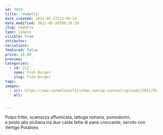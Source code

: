 ```yaml
---
id: 3020
title: 'Vedetta'
date_created: 2021-05-27T23:06:24
date_modified: 2021-05-28T09:16:39
slug: vedetta
type: simple
visible: true
attibutes: 
variations:
featured: false
price: 10.00
preview: '  '
categories: 
  - id: 212
    name: Fish Burger
    slug: fish-burger
tags: 
images: 
  - scr: https://www.carmelosoulkitchen.com/wp-content/uploads/2021/05/VEDETTA-fs8.png
    alt: 


---
```


<p>Polpo fritto, scamorza affumicata, lattuga romana, pomodorini,<br />
e pesto alla siciliana tra due calde fette di pane croccante; servito con Vertigo Potatoes</p>

